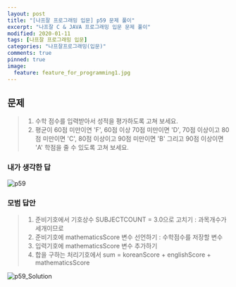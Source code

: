 ```yaml
---
layout: post
title: "[나프잘 프로그래밍 입문] p59 문제 풀이"
excerpt: "나프잘 C & JAVA 프로그래밍 입문 문제 풀이"
modified: 2020-01-11
tags: [나프잘 프로그래밍 입문]
categories: "나프잘프로그래밍(입문)"
comments: true
pinned: true
image:
  feature: feature_for_programming1.jpg
---
```


## 문제

> 1. 수학 점수를 입력받아서 성적을 평가하도록 고쳐 보세요.
> 2. 평균이 60점 미만이연 'F', 60점 이상 70점 미만이면 'D', 70점 이상이고 80점 미만이면 'C', 80점 이상이고 90점 미만이면 'B' 그리고 90점 이상이면 'A' 학점을 줄 수 있도록 고쳐 보세요.

### 내가 생각한 답

![p59](https://user-images.githubusercontent.com/25213941/72202402-60b45a00-34a2-11ea-9200-89b54277b461.png)


### 모범 답안

>1. 준비기호에서 기호상수 SUBJECTCOUNT = 3.0으로 고치기 : 과목개수가 세개이므로
>2. 준비기호에 mathematicsScore 변수 선언하기 : 수학점수를 저장할 변수
>3. 입력기호에 mathematicsScore 변수 추가하기
>4. 합을 구하는 처리기호에서 sum = koreanScore + englishScore + mathematicsScore

![p59_Solution](https://user-images.githubusercontent.com/25213941/72202405-6f027600-34a2-11ea-8fdc-5e3436273bed.PNG)